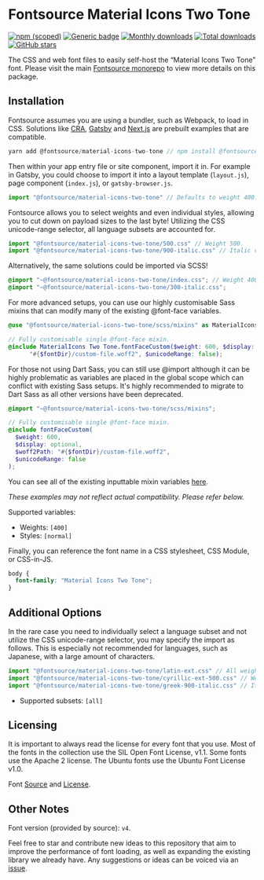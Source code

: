 # Fontsource Material Icons Two Tone

[![npm (scoped)](https://img.shields.io/npm/v/@fontsource/material-icons-two-tone?color=brightgreen)](https://www.npmjs.com/package/@fontsource/material-icons-two-tone) [![Generic badge](https://img.shields.io/badge/fontsource-passing-brightgreen)](https://github.com/fontsource/fontsource) [![Monthly downloads](https://badgen.net/npm/dm/@fontsource/material-icons-two-tone)](https://github.com/fontsource/fontsource) [![Total downloads](https://badgen.net/npm/dt/@fontsource/material-icons-two-tone)](https://github.com/fontsource/fontsource) [![GitHub stars](https://img.shields.io/github/stars/fontsource/fontsource.svg?style=social&label=Star)](https://github.com/fontsource/fontsource/stargazers)

The CSS and web font files to easily self-host the “Material Icons Two Tone” font. Please visit the main [Fontsource monorepo](https://github.com/fontsource/fontsource) to view more details on this package.

## Installation

Fontsource assumes you are using a bundler, such as Webpack, to load in CSS. Solutions like [CRA](https://create-react-app.dev/), [Gatsby](https://www.gatsbyjs.org/) and [Next.js](https://nextjs.org/) are prebuilt examples that are compatible.

```javascript
yarn add @fontsource/material-icons-two-tone // npm install @fontsource/material-icons-two-tone
```

Then within your app entry file or site component, import it in. For example in Gatsby, you could choose to import it into a layout template (`layout.js`), page component (`index.js`), or `gatsby-browser.js`.

```javascript
import "@fontsource/material-icons-two-tone" // Defaults to weight 400.
```

Fontsource allows you to select weights and even individual styles, allowing you to cut down on payload sizes to the last byte! Utilizing the CSS unicode-range selector, all language subsets are accounted for.

```javascript
import "@fontsource/material-icons-two-tone/500.css" // Weight 500.
import "@fontsource/material-icons-two-tone/900-italic.css" // Italic variant.
```

Alternatively, the same solutions could be imported via SCSS!

```scss
@import "~@fontsource/material-icons-two-tone/index.css"; // Weight 400.
@import "~@fontsource/material-icons-two-tone/300-italic.css";
```

For more advanced setups, you can use our highly customisable Sass mixins that can modify many of the existing @font-face variables.

```scss
@use "@fontsource/material-icons-two-tone/scss/mixins" as MaterialIcons Two Tone;

// Fully customisable single @font-face mixin.
@include MaterialIcons Two Tone.fontFaceCustom($weight: 600, $display: optional, $woff2Path:
      "#{$fontDir}/custom-file.woff2", $unicodeRange: false);
```

For those not using Dart Sass, you can still use @import although it can be highly problematic as variables are placed in the global scope which can conflict with existing Sass setups. It's highly recommended to migrate to Dart Sass as all other versions have been deprecated.

```scss
@import "~@fontsource/material-icons-two-tone/scss/mixins";

// Fully customisable single @font-face mixin.
@include fontFaceCustom(
  $weight: 600,
  $display: optional,
  $woff2Path: "#{$fontDir}/custom-file.woff2",
  $unicodeRange: false
);
```

You can see all of the existing inputtable mixin variables [here](https://github.com/fontsource/fontsource/tree/master/packages/material-icons-two-tone/scss/mixins.scss).

_These examples may not reflect actual compatibility. Please refer below._

Supported variables:

- Weights: `[400]`
- Styles: `[normal]`

Finally, you can reference the font name in a CSS stylesheet, CSS Module, or CSS-in-JS.

```css
body {
  font-family: "Material Icons Two Tone";
}
```

## Additional Options

In the rare case you need to individually select a language subset and not utilize the CSS unicode-range selector, you may specify the import as follows. This is especially not recommended for languages, such as Japanese, with a large amount of characters.

```javascript
import "@fontsource/material-icons-two-tone/latin-ext.css" // All weights with normal style included.
import "@fontsource/material-icons-two-tone/cyrillic-ext-500.css" // Weight 500 with normal style.
import "@fontsource/material-icons-two-tone/greek-900-italic.css" // Italic variant.
```

- Supported subsets: `[all]`

## Licensing

It is important to always read the license for every font that you use.
Most of the fonts in the collection use the SIL Open Font License, v1.1. Some fonts use the Apache 2 license. The Ubuntu fonts use the Ubuntu Font License v1.0.

Font [Source](https://github.com/google/material-design-icons) and [License](https://github.com/google/material-design-icons/blob/master/LICENSE).

## Other Notes

Font version (provided by source): `v4`.

Feel free to star and contribute new ideas to this repository that aim to improve the performance of font loading, as well as expanding the existing library we already have. Any suggestions or ideas can be voiced via an [issue](https://github.com/fontsource/fontsource/issues).
